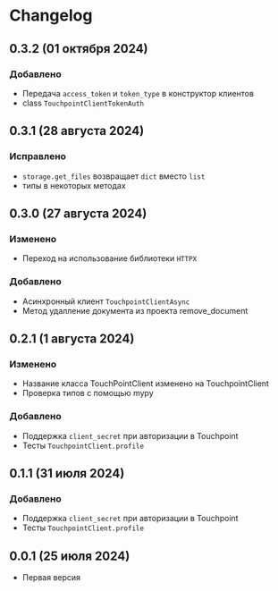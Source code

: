 # Changelog


## 0.3.2 (01 октября 2024)
### Добавлено
- Передача `access_token` и `token_type` в конструктор клиентов
- class `TouchpointClientTokenAuth` 

## 0.3.1 (28 августа 2024)
### Исправлено
- `storage.get_files` возвращает `dict` вместо `list`
- типы в некоторых методах


## 0.3.0 (27 августа 2024)
### Изменено
- Переход на использование библиотеки `HTTPX`

### Добавлено
- Асинхронный клиент `TouchpointClientAsync`
- Метод удалление документа из проекта remove_document


## 0.2.1 (1 августа 2024)
### Изменено
- Название класса TouchPointClient изменено на TouchpointClient
- Проверка типов с помощью mypy

### Добавлено
- Поддержка `client_secret` при авторизации в Touchpoint
- Тесты `TouchpointClient.profile`

## 0.1.1 (31 июля 2024)
### Добавлено
- Поддержка `client_secret` при авторизации в Touchpoint
- Тесты `TouchpointClient.profile`

## 0.0.1 (25 июля 2024)
- Первая версия
